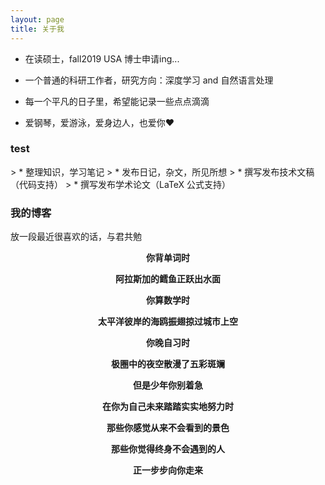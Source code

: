 ```yaml
---
layout: page
title: 关于我 
---
```


* 在读硕士，fall2019 USA 博士申请ing...
<p>
  
* 一个普通的科研工作者，研究方向：深度学习 and 自然语言处理
<p>
  
* 每一个平凡的日子里，希望能记录一些点点滴滴
<p>
  
* 爱钢琴，爱游泳，爱身边人，也爱你❤️

<p>

<h3> test </h3> 
> * 整理知识，学习笔记
> * 发布日记，杂文，所见所想
> * 撰写发布技术文稿（代码支持）
> * 撰写发布学术论文（LaTeX 公式支持）


<h3> 我的博客 </h3>  
<p>

放一段最近很喜欢的话，与君共勉

<p>
<p>
<p>
<div align=center>
  
**你背单词时**  
  
**阿拉斯加的鳕鱼正跃出水面**  

**你算数学时**  

**太平洋彼岸的海鸥振翅掠过城市上空**   

**你晚自习时**

**极圈中的夜空散漫了五彩斑斓**   

**但是少年你别着急**   

**在你为自己未来踏踏实实地努力时**  

**那些你感觉从来不会看到的景色**   

**那些你觉得终身不会遇到的人**   

**正一步步向你走来**  
<p>


<p> 

<p> 

<p> 



